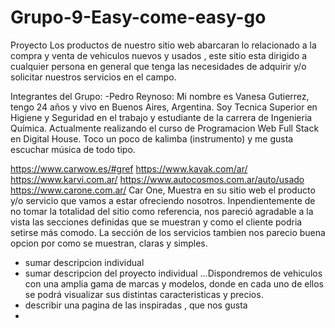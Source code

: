 # Grupo-9-Easy-come-easy-go
Proyecto
Los productos de nuestro sitio web abarcaran lo relacionado a la compra y venta de vehiculos nuevos y usados , este sitio esta dirigido a cualquier persona en general que tenga las necesidades de adquirir y/o solicitar nuestros servicios en el campo. 

Integrantes del Grupo:
-Pedro Reynoso: 
Mi nombre es Vanesa Gutierrez, tengo 24 años y vivo en Buenos Aires, Argentina. Soy Tecnica Superior en Higiene y Seguridad en el trabajo y estudiante de la carrera de Ingenieria Química. Actualmente realizando el curso de Programacion Web Full Stack en Digital House. Toco un poco de kalimba (instrumento) y me gusta escuchar música de todo tipo.


https://www.carwow.es/#gref
https://www.kavak.com/ar/
https://www.karvi.com.ar/
https://www.autocosmos.com.ar/auto/usado
https://www.carone.com.ar/
Car One, Muestra en su sitio web el producto y/o servicio que vamos a estar ofreciendo nosotros. 
Inpendientemente de no tomar la totalidad del sitio como referencia, nos pareció
agradable a la vista las secciones definidas que se muestran y como el cliente
podria setirse más comodo. La sección de los servicios tambien nos parecio buena
opcion por como se muestran, claras y simples.

+ sumar descripcion individual
+ sumar descripcion del proyecto individual
...Dispondremos de vehiculos con una amplia gama de marcas y modelos, donde en cada uno de ellos se podrá visualizar sus distintas caracteristicas y precios.
+ describir una pagina de las inspiradas , que nos gusta
+ 
